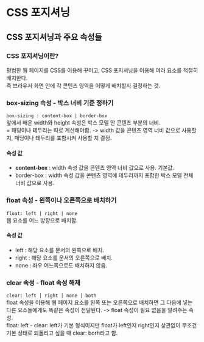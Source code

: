 # CSS 포지셔닝          
## CSS 포지셔닝과 주요 속성들       
### CSS 포지셔닝이란?       
평범한 웹 페이지를 CSS를 이용해 꾸미고, CSS 포지셔닝을 이용해 여러 요소를 적절히 배치한다.          
즉 브라우저 화면 안에 각 콘텐츠 영역을 어떻게 배치할지 결정하는 것.     
### box-sizing 속성 -  박스 너비 기준 정하기        
```box-sizing : content-box | border-box```             
앞에서 배운 width와 height 속성은 박스 모델 안 콘텐츠 부분의 너비.      
= 패딩이나 테두리는 따로 계산해야함.
-> width 값을 콘텐츠 영역 너비 값으로 사용할 지, 패딩이나 테두리를 포함시켜 사용할 지 결정.     
#### 속성 값        
+ **content-box** : width 속성 값을 콘텐츠 영역 너비 값으로 사용. 기본값.       
+ border-box : width 속성 값을 콘텐츠 영역에 테두리까지 포함한 박스 모델 전체 너비 값으로 사용.     
### float 속성 - 왼쪽이나 오른쪽으로 배치하기       
```float: left | right | none```            
웹 요소를 어느 방향으로 배치함.     
#### 속성 값     
+ left : 해당 요소를 문서의 왼쪽으로 배치.      
+ right : 해당 요소를 문서의 오른쪽으로 배치.       
+ none : 좌우 어느쪽으로도 배치하지 않음.       
### clear 속성 - float 속성 해제        
```clear: left | right | none | both```     
float 속성을 이용해 웹 페이지 요소를 왼쪽 또는 오른쪽으로 배치하면 그 다음에 넣는 다른 요소들에게도 똑같은 속성이 전달된다. 
-> float 속성이 필요 없음을 알려주는 속성.      
float: left - clear: left가 기본 형식이지만 float가 left인지 right인지 상관없이 무조건 기본 상태로 되돌리고 싶을 때 clear: borh라고 함.     

